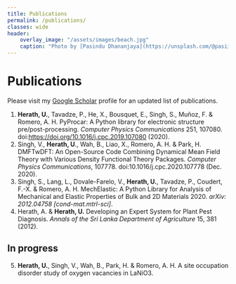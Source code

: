 ```yaml
---
title: Publications 
permalink: /publications/
classes: wide
header:
    overlay_image: "/assets/images/beach.jpg"
    caption: "Photo by [Pasindu Dhananjaya](https://unsplash.com/@pasiiijay) on [Unsplash](https://unsplash.com)"
---
```


# Publications

Please visit my [Google Scholar](https://scholar.google.com/citations?user=m6VPFYoAAAAJ&hl=en&authuser=1) profile for an updated list of publications. 

1. **Herath, U.**, Tavadze, P., He, X., Bousquet, E., Singh, S., Muñoz, F. & Romero, A. H. PyProcar: A Python library for electronic structure pre/post-processing. *Computer Physics Communications* 251, 107080. doi:https://doi.org/10.1016/j.cpc.2019.107080 (2020).
2. Singh, V., **Herath, U**., Wah, B., Liao, X., Romero, A. H. & Park, H. DMFTwDFT: An Open-Source Code Combining Dynamical Mean Field Theory with Various Density Functional Theory Packages. *Computer Physics Communications*, 107778. doi:10.1016/j.cpc.2020.107778 (Dec. 2020).
3. Singh, S., Lang, L., Dovale-Farelo, V., **Herath, U.**, Tavadze, P., Coudert, F.-X. & Romero, A. H. MechElastic: A Python Library for Analysis of Mechanical and Elastic Properties of Bulk and 2D Materials 2020. *arXiv: 2012.04758 [cond-mat.mtrl-sci]*.
4. Herath, A. & **Herath, U.** Developing an Expert System for Plant Pest Diagnosis. *Annals of the Sri Lanka Department of Agriculture* 15, 381 (2012).

## In progress

5. **Herath, U.**, Singh, V., Wah, B., Park, H. & Romero, A. H. A site occupation disorder study of oxygen vacancies in LaNiO3.

